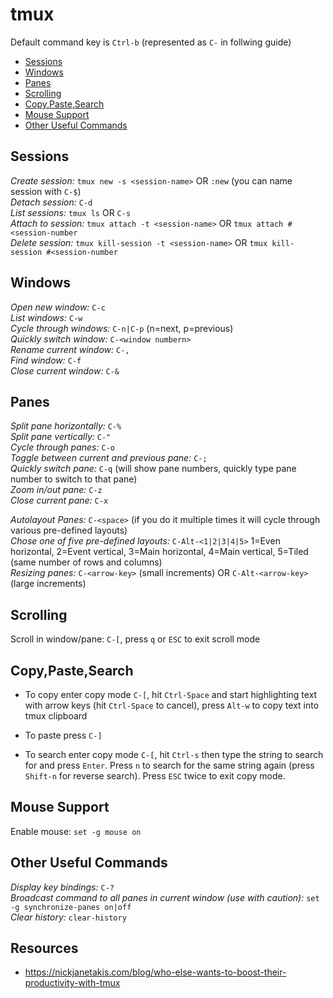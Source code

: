 # tmux

Default command key is ```Ctrl-b``` (represented as ```C-``` in follwing guide)

- [Sessions](#sessions)
- [Windows](#windows)
- [Panes](#panes)
- [Scrolling](#scrolling)
- [Copy,Paste,Search](#copypastesearch)
- [Mouse Support](#mouse-support)
- [Other Useful Commands](#other-useful-commands)

## Sessions
*Create session:* ```tmux new -s <session-name>``` OR ``:new`` (you can name session with ```C-$```)  
*Detach session:* ```C-d```  
*List sessions:* ```tmux ls``` OR ```C-s```  
*Attach to session:* ```tmux attach -t <session-name>``` OR ```tmux attach #<session-number```  
*Delete session:* ```tmux kill-session -t <session-name>``` OR ```tmux kill-session #<session-number```  

## Windows

*Open new window:* ```C-c```  
*List windows:* ```C-w```    
*Cycle through windows:* ```C-n|C-p``` (n=next, p=previous)  
*Quickly switch window:* ```C-<window numbern>```  
*Rename current window:* ```C-,```  
*Find window:* ```C-f```  
*Close current window:* ```C-&```

## Panes

*Split pane horizontally:* ```C-%```  
*Split pane vertically:* ```C-"```  
*Cycle through panes:* ```C-o```  
*Toggle between current and previous pane:* ```C-;```  
*Quickly switch pane:* ```C-q``` (will show pane numbers, quickly type pane number to switch to that pane)  
*Zoom in/out pane:* ```C-z```  
*Close current pane:* ```C-x```  

*Autolayout Panes:* ```C-<space>``` (if you do it multiple times it will cycle through various pre-defined layouts)  
*Chose one of five pre-defined layouts:* ```C-Alt-<1|2|3|4|5>``` 1=Even horizontal, 2=Event vertical, 3=Main horizontal, 4=Main vertical, 5=Tiled (same number of rows and columns)  
*Resizing panes:* ```C-<arrow-key>``` (small increments) OR ```C-Alt-<arrow-key>``` (large increments)  

## Scrolling

Scroll in window/pane: ```C-[```, press ```q``` or ```ESC``` to exit scroll mode

## Copy,Paste,Search

- To copy enter copy mode ```C-[```, hit ```Ctrl-Space``` and start highlighting text with arrow keys (hit ```Ctrl-Space``` to cancel), press ```Alt-w``` to copy text into tmux clipboard

- To paste press ```C-]```

- To search enter copy mode ```C-[```, hit ```Ctrl-s``` then type the string to search for and press ```Enter```. Press ```n``` to search for the same string again (press ```Shift-n``` for reverse search). Press ```ESC``` twice to exit copy mode.

## Mouse Support
Enable mouse: ```set -g mouse on```  

## Other Useful Commands

*Display key bindings:* ```C-?```  
*Broadcast command to all panes in current window (use with caution):* ```set -g synchronize-panes on|off```  
*Clear history:* ```clear-history```

## Resources

- https://nickjanetakis.com/blog/who-else-wants-to-boost-their-productivity-with-tmux
